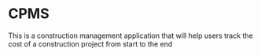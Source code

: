 # CPMS
This is a construction management application that will help users track the cost of a construction project from start to the end
